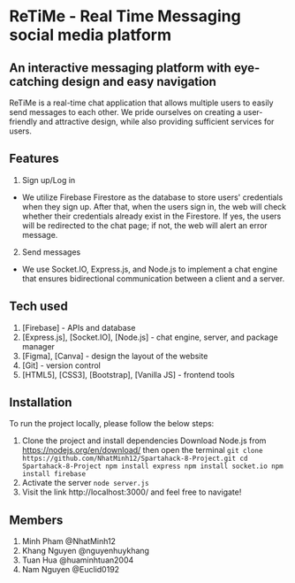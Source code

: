 # ReTiMe - Real Time Messaging social media platform
## An interactive messaging platform with eye-catching design and easy navigation
ReTiMe is a real-time chat application that allows multiple users to easily send messages to each other. We pride ourselves on creating a user-friendly and attractive design, while also providing sufficient services for users.

## Features
1. Sign up/Log in
- We utilize Firebase Firestore as the database to store users' credentials when they sign up. After that, when the users sign in, the web will check whether their credentials already exist in the Firestore. If yes, the users will be redirected to the chat page; if not, the web will alert an error message.
2. Send messages
- We use Socket.IO, Express.js, and Node.js to implement a chat engine that ensures bidirectional communication between a client and a server.

## Tech used
1. [Firebase] - APIs and database
2. [Express.js], [Socket.IO], [Node.js] - chat engine, server, and package manager
3. [Figma], [Canva] - design the layout of the website
4. [Git] - version control
5. [HTML5], [CSS3], [Bootstrap], [Vanilla JS] - frontend tools

## Installation
To run the project locally, please follow the below steps:
1. Clone the project and install dependencies
Download Node.js from https://nodejs.org/en/download/ then open the terminal
`git clone https://github.com/NhatMinh12/Spartahack-8-Project.git
 cd Spartahack-8-Project
 npm install express
 npm install socket.io
 npm install firebase`
2. Activate the server
`node server.js`
3. Visit the link http://localhost:3000/ and feel free to navigate!

## Members
1. Minh Pham @NhatMinh12
2. Khang Nguyen @nguyenhuykhang
3. Tuan Hua @huaminhtuan2004
4. Nam Nguyen @Euclid0192
